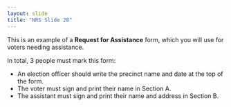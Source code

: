 ```yaml
---
layout: slide
title: "NRS Slide 28"
---
```


This is an example of a **Request for Assistance** form, which you will use for voters needing assistance.

In total, 3 people must mark this form:

- An election officer should write the precinct name and date at the top of the form.
- The voter must sign and print their name in Section A.
- The assistant must sign and print their name and address in Section B.